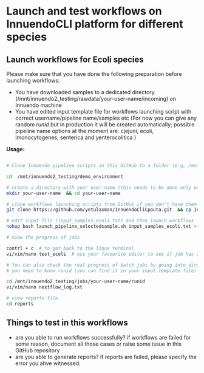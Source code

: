 
# Launch and test workflows on InnuendoCLI platform for different species


## Launch workflows for Ecoli species

Please make sure that you have done the following preparation before launching workflows:

- You have downloaded samples to a dedicated directory (/mnt/innuendo2_testing/rawdata/your-user-name/incoming) on Innuendo machine
- You have edited input template file for worklfows launching script with correct username/pipeline name/samples etc (For now you can give any random *runid* but in production it will be created automatically; possible pipeline name options at the moment are: cjejuni, ecoli, lmonocytogenes, senterica  and yenterocolitica ) 


**Usage:**

```bash

# Clone Innuendo pipeline scripts in this GitHub to a folder (e.g, /mnt/innuendo2_testing/demo_environment/your-user-name) on Innuendo2 machine. 

cd  /mnt/innuendo2_testing/demo_environment 

# create a directory with your user-name (this needs to be done only once)
mkdir your-user-name  && cd your-user-name 

# clone workflows launching scripts from GitHub if you don't have them already
git clone https://github.com/yetulaxman/InnuendoCliCpouta.git  && cp InnuendoCliCpouta/* .

# edit input file (input_samples_ecoli.txt) and then launch workflows
nohup bash launch_pipeline_selectedsample.sh input_samples_ecoli.txt > test_ecoli &

# view the progress of jobs

contrl + c  # to get back to the linux terminal
vi/vim/nano test_ecoli  # use your favourite editor to see if job has started

# You can also check the real progress of batch jobs by going into directory where job is running
# you need to know runid (you can find it in your input template file)  specific to your run.

cd /mnt/innuendo2_testing/jobs/your-user-name/runid 
vi/vim/nano nextflow_log.txt

# view reports file 
cd reports
```

## Things to test in this workflows
- are you able to run workflows successfully?  if workflows are failed for some reason, document all those cases or raise some issue in this GitHub repository
- are you able to generate reports? if reports are failed, please specify the error you ahve witnessed.
